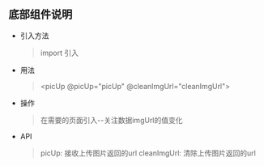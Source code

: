 ## 底部组件说明
 * 引入方法
   > import 引入
 * 用法
   > <picUp @picUp="picUp" @cleanImgUrl="cleanImgUrl"></picUp>
 * 操作
   > 在需要的页面引入--关注数据imgUrl的值变化
 * API
   > picUp: 接收上传图片返回的url
   > cleanImgUrl: 清除上传图片返回的url
